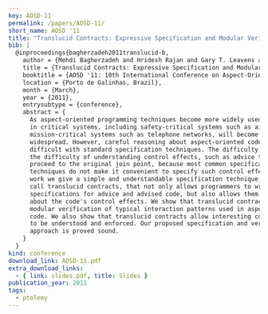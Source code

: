 ```yaml
---
key: AOSD-11
permalink: /papers/AOSD-11/
short_name: AOSD '11
title: "Translucid Contracts: Expressive Specification and Modular Verification for Aspect-Oriented Interfaces"
bib: |
  @inproceedings{bagherzadeh2011translucid-b,
    author = {Mehdi Bagherzadeh and Hridesh Rajan and Gary T. Leavens and Sean Mooney},
    title = {Translucid Contracts: Expressive Specification and Modular Verification for Aspect-Oriented Interfaces},
    booktitle = {AOSD '11: 10th International Conference on Aspect-Oriented Software Development},
    location = {Porto de Galinhas, Brazil},
    month = {March},
    year = {2011},
    entrysubtype = {conference},
    abstract = {
      As aspect-oriented programming techniques become more widely used, their use
      in critical systems, including safety-critical systems such as aircraft and
      mission-critical systems such as telephone networks, will become more
      widespread. However, careful reasoning about aspect-oriented code seems
      difficult with standard specification techniques. The difficulty stems from
      the difficulty of understanding control effects, such as advice that does not
      proceed to the original join point, because most common specification
      techniques do not make it convenient to specify such control effects. In this
      work we give a simple and understandable specification technique, which we
      call translucid contracts, that not only allows programmers to write modular
      specifications for advice and advised code, but also allows them to reason
      about the code's control effects. We show that translucid contracts support
      modular verification of typical interaction patterns used in aspect-oriented
      code. We also show that translucid contracts allow interesting control effects
      to be understood and enforced. Our proposed specification and verification
      approach is proved sound.
    }
  }
kind: conference
download_link: AOSD-11.pdf
extra_download_links:
  - { link: slides.pdf, title: Slides }
publication_year: 2011
tags:
  - ptolemy
---
```


